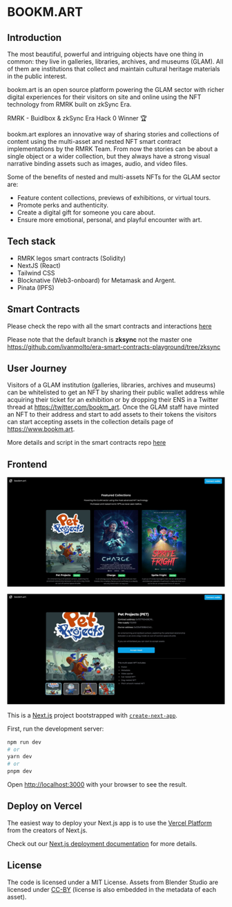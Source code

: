 # BOOKM.ART

## Introduction

The most beautiful, powerful and intriguing objects have one thing in common: they live in galleries, libraries, archives, and museums (GLAM). All of them are institutions that collect and maintain cultural heritage materials in the public interest.

bookm.art is an open source platform powering the GLAM sector with richer digital experiences for their visitors on site and online using the NFT technology from RMRK built on zkSync Era.

RMRK - Buidlbox & zkSync Era Hack 0 Winner 🏆

bookm.art explores an innovative way of sharing stories and collections of content using the multi-asset and nested NFT smart contract implementations by the RMRK Team. From now the stories can be about a single object or a wider collection, but they always have a strong visual narrative binding assets such as images, audio, and video files.

Some of the benefits of nested and multi-assets NFTs for the GLAM sector are:

- Feature content collections, previews of exhibitions, or virtual tours.
- Promote perks and authenticity.
- Create a digital gift for someone you care about.
- Ensure more emotional, personal, and playful encounter with art.

## Tech stack

- RMRK legos smart contracts (Solidity)
- NextJS (React)
- Tailwind CSS
- Blocknative (Web3-onboard) for Metamask and Argent.
- Pinata (IPFS)

## Smart Contracts

Please check the repo with all the smart contracts and interactions [here](https://github.com/ivanmolto/era-smart-contracts-playground/tree/zksync)

Please note that the default branch is **zksync** not the master one
https://github.com/ivanmolto/era-smart-contracts-playground/tree/zksync

## User Journey

Visitors of a GLAM institution (galleries, libraries, archives and museums) can be whitelisted to get an NFT by sharing their public wallet address while acquiring their ticket for an exhibition or by dropping their ENS in a Twitter thread at https://twitter.com/bookm_art. Once the GLAM staff have minted an NFT to their address and start to add assets to their tokens the visitors can start accepting assets in the collection details page of https://www.bookm.art.

More details and script in the smart contracts repo [here](https://github.com/ivanmolto/era-smart-contracts-playground/blob/zksync/scripts/userJourney.ts)

## Frontend

![](00-frontend-home.jpg)

![](01-frontend-collection-details.jpg)

This is a [Next.js](https://nextjs.org/) project bootstrapped with [`create-next-app`](https://github.com/vercel/next.js/tree/canary/packages/create-next-app).

First, run the development server:

```bash
npm run dev
# or
yarn dev
# or
pnpm dev
```

Open [http://localhost:3000](http://localhost:3000) with your browser to see the result.

## Deploy on Vercel

The easiest way to deploy your Next.js app is to use the [Vercel Platform](https://vercel.com/new?utm_medium=default-template&filter=next.js&utm_source=create-next-app&utm_campaign=create-next-app-readme) from the creators of Next.js.

Check out our [Next.js deployment documentation](https://nextjs.org/docs/deployment) for more details.

## License

The code is licensed under a MIT License.
Assets from Blender Studio are licensed under [CC-BY](https://creativecommons.org/licenses/by/4.0/) (license is also embedded in the metadata of each asset).
